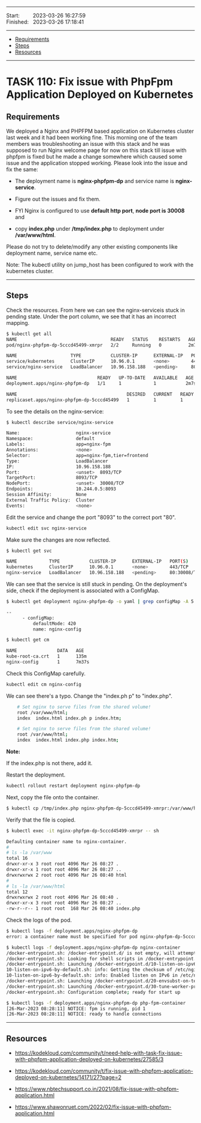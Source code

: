 
------------------------------

Start: &nbsp;&nbsp;&nbsp;&nbsp;&nbsp;&nbsp;&nbsp;&nbsp;2023-03-26 16:27:59  
Finished: &nbsp;&nbsp;2023-03-26 17:18:41  

------------------------------

- [Requirements](#requirements)
- [Steps](#steps)
- [Resources](#resources)

------------------------------

# TASK 110: Fix issue with PhpFpm Application Deployed on Kubernetes

## Requirements

We deployed a Nginx and PHPFPM based application on Kubernetes cluster last week and it had been working fine. This morning one of the team members was troubleshooting an issue with this stack and he was supposed to run Nginx welcome page for now on this stack till issue with phpfpm is fixed but he made a change somewhere which caused some issue and the application stopped working. Please look into the issue and fix the same:

- The deployment name is **nginx-phpfpm-dp** and service name is **nginx-service**.

- Figure out the issues and fix them. 

- FYI Nginx is configured to use **default http port**, **node port is 30008** and 

- copy **index.php** under **/tmp/index.php** to deployment under **/var/www/html**. 

Please do not try to delete/modify any other existing components like deployment name, service name etc.

Note: The kubectl utility on jump_host has been configured to work with the kubernetes cluster.


------------------------------

## Steps

Check the resources. From here we can see the nginx-serviceis stuck in pending state. Under the port column, we see that it has an incorrect mapping.

```bash
$ kubectl get all
NAME                                   READY   STATUS    RESTARTS   AGE
pod/nginx-phpfpm-dp-5cccd45499-xmrpr   2/2     Running   0          2m7s

NAME                    TYPE           CLUSTER-IP      EXTERNAL-IP   PORT(S)          AGE
service/kubernetes      ClusterIP      10.96.0.1       <none>        443/TCP          129m
service/nginx-service   LoadBalancer   10.96.158.188   <pending>     8093:30008/TCP   2m7s

NAME                              READY   UP-TO-DATE   AVAILABLE   AGE
deployment.apps/nginx-phpfpm-dp   1/1     1            1           2m7s

NAME                                         DESIRED   CURRENT   READY   AGE
replicaset.apps/nginx-phpfpm-dp-5cccd45499   1         1         1       2m7s 
```

To see the details on the nginx-service:

```bash
$ kubectl describe service/nginx-service

Name:                     nginx-service
Namespace:                default
Labels:                   app=nginx-fpm
Annotations:              <none>
Selector:                 app=nginx-fpm,tier=frontend
Type:                     LoadBalancer
IP:                       10.96.158.188
Port:                     <unset>  8093/TCP
TargetPort:               8093/TCP
NodePort:                 <unset>  30008/TCP
Endpoints:                10.244.0.5:8093
Session Affinity:         None
External Traffic Policy:  Cluster
Events:                   <none>  
```

Edit the service and change the port "8093" to the correct port "80".

```bash
kubectl edit svc nginx-service  
```

Make sure the changes are now reflected.

```bash
$ kubectl get svc

NAME            TYPE           CLUSTER-IP      EXTERNAL-IP   PORT(S)        AGE
kubernetes      ClusterIP      10.96.0.1       <none>        443/TCP        136m
nginx-service   LoadBalancer   10.96.158.188   <pending>     80:30008/TCP   9m14s  
```

We can see that the service is still stuck in pending. 
On the deployment's side, check if the deployment is associated with a ConfigMap.

```bash
$ kubectl get deployment nginx-phpfpm-dp -o yaml | grep configMap -A 5 

--
      - configMap:
          defaultMode: 420
          name: nginx-config
```

```bash
$ kubectl get cm

NAME               DATA   AGE
kube-root-ca.crt   1      135m
nginx-config       1      7m37s 
```

Check this ConfigMap carefully. 

```bash
kubectl edit cm nginx-config 
```

We can see there's a typo. Change the "index.ph p" to "index.php".

```bash
    # Set nginx to serve files from the shared volume!
    root /var/www/html;
    index  index.html index.ph p index.htm; 
```
```bash
    # Set nginx to serve files from the shared volume!
    root /var/www/html;
    index  index.html index.php index.htm;   
```

**Note:**

If the index.php is not there, add it.

Restart the deployment. 

```bash
kubectl rollout restart deployment nginx-phpfpm-dp 
```

Next, copy the file onto the container.

```bash
$ kubectl cp /tmp/index.php nginx-phpfpm-dp-5cccd45499-xmrpr:/var/www/html
```

Verify that the file is copied.

```bash
$ kubectl exec -it nginx-phpfpm-dp-5cccd45499-xmrpr -- sh

Defaulting container name to nginx-container.
# 
# ls -la /var/www 
total 16
drwxr-xr-x 3 root root 4096 Mar 26 08:27 .
drwxr-xr-x 1 root root 4096 Mar 26 08:27 ..
drwxrwxrwx 2 root root 4096 Mar 26 08:40 html
# 
# ls -la /var/www/html
total 12
drwxrwxrwx 2 root root 4096 Mar 26 08:40 .
drwxr-xr-x 3 root root 4096 Mar 26 08:27 ..
-rw-r--r-- 1 root root  168 Mar 26 08:40 index.php
```

Check the logs of the pod.

```bash
$ kubectl logs -f deployment.apps/nginx-phpfpm-dp
error: a container name must be specified for pod nginx-phpfpm-dp-5cccd45499-xmrpr, choose one of: [nginx-container php-fpm-container]

$ kubectl logs -f deployment.apps/nginx-phpfpm-dp nginx-container
/docker-entrypoint.sh: /docker-entrypoint.d/ is not empty, will attempt to perform configuration
/docker-entrypoint.sh: Looking for shell scripts in /docker-entrypoint.d/
/docker-entrypoint.sh: Launching /docker-entrypoint.d/10-listen-on-ipv6-by-default.sh
10-listen-on-ipv6-by-default.sh: info: Getting the checksum of /etc/nginx/conf.d/default.conf
10-listen-on-ipv6-by-default.sh: info: Enabled listen on IPv6 in /etc/nginx/conf.d/default.conf
/docker-entrypoint.sh: Launching /docker-entrypoint.d/20-envsubst-on-templates.sh
/docker-entrypoint.sh: Launching /docker-entrypoint.d/30-tune-worker-processes.sh
/docker-entrypoint.sh: Configuration complete; ready for start up

$ kubectl logs -f deployment.apps/nginx-phpfpm-dp php-fpm-container
[26-Mar-2023 08:28:11] NOTICE: fpm is running, pid 1
[26-Mar-2023 08:28:11] NOTICE: ready to handle connections
```

 

------------------------------

## Resources

- https://kodekloud.com/community/t/need-help-with-task-fix-issue-with-phpfpm-application-deployed-on-kubernetes/27585/3

- https://kodekloud.com/community/t/fix-issue-with-phpfpm-application-deployed-on-kubernetes/14171/27?page=2

- https://www.nbtechsupport.co.in/2021/08/fix-issue-with-phpfpm-application.html

- https://www.shawonruet.com/2022/02/fix-issue-with-phpfpm-application.html